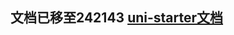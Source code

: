 <h2>
文档已移至242143 <a href="https://uniapp.dcloud.io/uniCloud/uni-starter.html" target="_blank">uni-starter文档</a>
</h2>